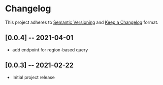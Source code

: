# Changelog

This project adheres to [Semantic Versioning](https://semver.org/spec/v2.0.0.html) and [Keep a Changelog](https://keepachangelog.com/en/1.0.0/) format. 

## [0.0.4] -- 2021-04-01
- add endpoint for region-based query 

## [0.0.3] -- 2021-02-22
- Initial project release
